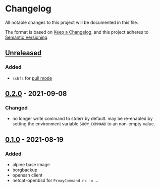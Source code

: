 # Changelog
All notable changes to this project will be documented in this file.

The format is based on [Keep a Changelog](https://keepachangelog.com/en/1.0.0/),
and this project adheres to [Semantic Versioning](https://semver.org/spec/v2.0.0.html).

## [Unreleased]
### Added
- `sshfs` for [pull mode](https://borgbackup.readthedocs.io/en/stable/deployment/pull-backup.html)

## [0.2.0] - 2021-09-08
### Changed
- no longer write command to stderr by default.
  may be re-enabled by setting the environment variable `SHOW_COMMAND`
  to an non-empty value.

## [0.1.0] - 2021-08-19
### Added
- alpine base image
- borgbackup
- openssh client
- netcat-openbsd for `ProxyCommand nc -x …`

[Unreleased]: https://git.hammerle.me/fphammerle/docker-borgbackup-client/compare/v0.2.0...HEAD
[0.2.0]: https://git.hammerle.me/fphammerle/docker-borgbackup-client/compare/v0.1.0...v0.2.0
[0.1.0]: https://git.hammerle.me/fphammerle/docker-borgbackup-client/src/v0.1.0
